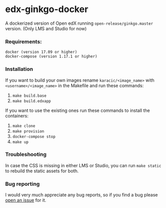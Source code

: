 # edx-ginkgo-docker
A dockerized version of Open edX running `open-release/ginkgo.master` version.
(Only LMS and Studio for now)

### Requirements:

```
docker (version 17.09 or higher)
docker-compose (version 1.17.1 or higher)
```

### Installation

If you want to build your own images rename `karacic/<image_name>` with `<username>/<image_name>`
in the Makefile and run these commands:

1. `make build.base`
2. `make build.edxapp`

If you want to use the existing ones run these commands to install the containers:

1. `make clone`
2. `make provision`
3. `docker-compose stop`
4. `make up`


### Troubleshooting

In case the CSS is missing in either LMS or Studio, you can run `make static` to rebuild the static assets for both.

### Bug reporting

I would very much appreciate any bug reports, so if you find a bug please [open an issue](https://github.com/vkaracic/edx-ginkgo-docker/issues/new) for it.
